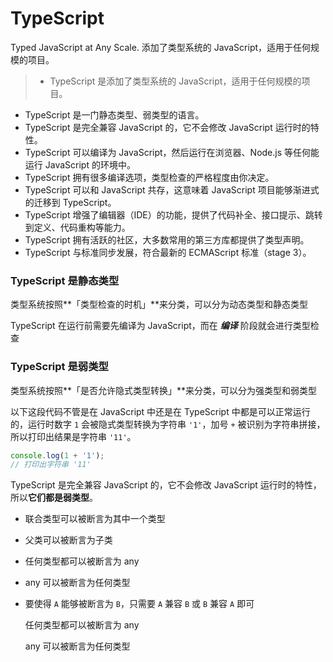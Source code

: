 # TypeScript

Typed JavaScript at Any Scale.
添加了类型系统的 JavaScript，适用于任何规模的项目。


>  - TypeScript 是添加了类型系统的 JavaScript，适用于任何规模的项目。
  - TypeScript 是一门静态类型、弱类型的语言。
  - TypeScript 是完全兼容 JavaScript 的，它不会修改 JavaScript 运行时的特性。
  - TypeScript 可以编译为 JavaScript，然后运行在浏览器、Node.js 等任何能运行 JavaScript 的环境中。
  - TypeScript 拥有很多编译选项，类型检查的严格程度由你决定。
  - TypeScript 可以和 JavaScript 共存，这意味着 JavaScript 项目能够渐进式的迁移到 TypeScript。
  - TypeScript 增强了编辑器（IDE）的功能，提供了代码补全、接口提示、跳转到定义、代码重构等能力。
  - TypeScript 拥有活跃的社区，大多数常用的第三方库都提供了类型声明。
  - TypeScript 与标准同步发展，符合最新的 ECMAScript 标准（stage 3）。

### TypeScript 是静态类型

类型系统按照**「类型检查的时机」**来分类，可以分为动态类型和静态类型

TypeScript 在运行前需要先编译为 JavaScript，而在  ***编译***  阶段就会进行类型检查

### TypeScript 是弱类型

类型系统按照**「是否允许隐式类型转换」**来分类，可以分为强类型和弱类型

以下这段代码不管是在 JavaScript 中还是在 TypeScript 中都是可以正常运行的，运行时数字 `1` 会被隐式类型转换为字符串 `'1'`，加号 `+` 被识别为字符串拼接，所以打印出结果是字符串 `'11'`。

```js
console.log(1 + '1');
// 打印出字符串 '11'
```

TypeScript 是完全兼容 JavaScript 的，它不会修改 JavaScript 运行时的特性，所以**它们都是弱类型**。



- 联合类型可以被断言为其中一个类型

- 父类可以被断言为子类

- 任何类型都可以被断言为 any

- any 可以被断言为任何类型

- 要使得 `A` 能够被断言为 `B`，只需要 `A` 兼容 `B` 或 `B` 兼容 `A` 即可

  

  任何类型都可以被断言为 any

  any 可以被断言为任何类型
  
  